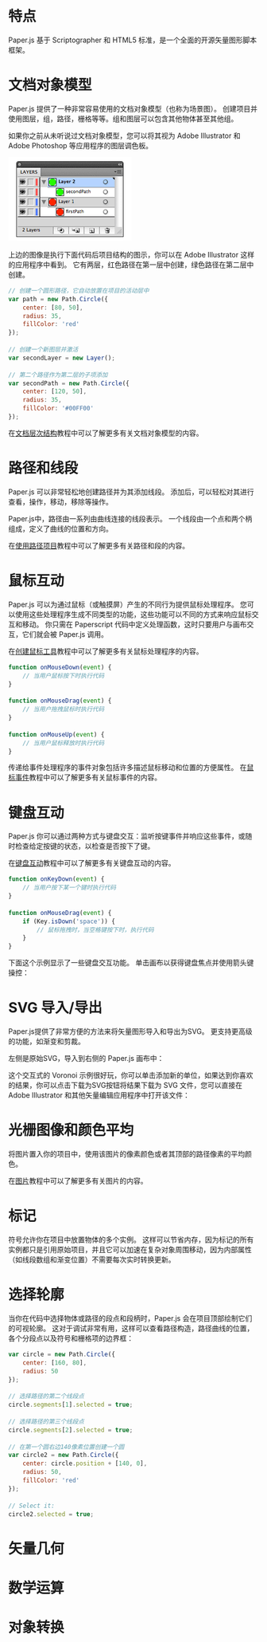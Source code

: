 # 特点

Paper.js 基于 Scriptographer 和 HTML5 标准，是一个全面的开源矢量图形脚本框架。

# 文档对象模型

Paper.js 提供了一种非常容易使用的文档对象模型（也称为场景图）。 创建项目并使用图层，组，路径，栅格等等。组和图层可以包含其他物体甚至其他组。

如果你之前从未听说过文档对象模型，您可以将其视为 Adobe Illustrator 和 Adobe Photoshop 等应用程序的图层调色板。

![](/assets/Layers.gif)

上边的图像是执行下面代码后项目结构的图示，你可以在 Adobe Illustrator 这样的应用程序中看到。 它有两层，红色路径在第一层中创建，绿色路径在第二层中创建。

```js
// 创建一个圆形路径，它自动放置在项目的活动层中
var path = new Path.Circle({
    center: [80, 50],
    radius: 35,
    fillColor: 'red'
});

// 创建一个新图层并激活
var secondLayer = new Layer();

// 第二个路径作为第二层的子项添加
var secondPath = new Path.Circle({
    center: [120, 50],
    radius: 35,
    fillColor: '#00FF00'
});
```

在[文档层次结构](http://www.scriptographer.org/tutorials/document-items/document-hierarchy/)教程中可以了解更多有关文档对象模型的内容。

# 路径和线段

Paper.js 可以非常轻松地创建路径并为其添加线段。 添加后，可以轻松对其进行查看，操作，移动，移除等操作。

Paper.js中，路径由一系列由曲线连接的线段表示。 一个线段由一个点和两个柄组成，定义了曲线的位置和方向。

在[使用路径项目](http://www.scriptographer.org/tutorials/paths/working-with-path-items/)教程中可以了解更多有关路径和段的内容。

# 鼠标互动

Paper.js 可以为通过鼠标（或触摸屏）产生的不同行为提供鼠标处理程序。 您可以使用这些处理程序生成不同类型的功能，这些功能可以不同的方式来响应鼠标交互和移动。 你只需在 Paperscript 代码中定义处理函数，这时只要用户与画布交互，它们就会被 Paper.js 调用。

在[创建鼠标工具](http://scriptographer.org/tutorials/interaction/creating-mouse-tools/)教程中可以了解更多有关鼠标处理程序的内容。

```js
function onMouseDown(event) {
    // 当用户鼠标按下时执行代码
}

function onMouseDrag(event) {
    // 当用户拖拽鼠标时执行代码
}

function onMouseUp(event) {
    // 当用户鼠标释放时执行代码
}
```

传递给事件处理程序的事件对象包括许多描述鼠标移动和位置的方便属性。 在[鼠标事件](http://scriptographer.org/tutorials/interaction/mouse-tool-events/)教程中可以了解更多有关鼠标事件的内容。

# 键盘互动

Paper.js 你可以通过两种方式与键盘交互：监听按键事件并响应这些事件，或随时检查给定按键的状态，以检查是否按下了键。

在[键盘互动](http://paperjs.org/tutorials/interaction/keyboard-interaction/)教程中可以了解更多有关键盘互动的内容。

```js
function onKeyDown(event) {
    // 当用户按下某一个键时执行代码
}

function onMouseDrag(event) {
    if (Key.isDown('space')) {
        // 鼠标拖拽时，当空格键按下时，执行代码
    }
}
```

下面这个示例显示了一些键盘交互功能。 单击画布以获得键盘焦点并使用箭头键操控：

# SVG 导入/导出

Paper.js提供了非常方便的方法来将矢量图形导入和导出为SVG。 更支持更高级的功能，如渐变和剪裁。

左侧是原始SVG，导入到右侧的 Paper.js 画布中：

这个交互式的 Voronoi 示例很好玩，你可以单击添加新的单位，如果达到你喜欢的结果，你可以点击下载为SVG按钮将结果下载为 SVG 文件，您可以直接在 Adobe Illustrator 和其他矢量编辑应用程序中打开该文件：

# 光栅图像和颜色平均

将图片置入你的项目中，使用该图片的像素颜色或者其顶部的路径像素的平均颜色。

在[图片](http://paperjs.org/tutorials/images/)教程中可以了解更多有关图片的内容。

# 标记

符号允许你在项目中放置物体的多个实例。 这样可以节省内存，因为标记的所有实例都只是引用原始项目，并且它可以加速在复杂对象周围移动，因为内部属性（如线段数组和渐变位置）不需要每次实时转换更新。

# 选择轮廓

当你在代码中选择物体或路径的段点和段柄时，Paper.js 会在项目顶部绘制它们的可视轮廓。 这对于调试非常有用，这样可以查看路径构造，路径曲线的位置，各个分段点以及符号和栅格项的边界框：

```js
var circle = new Path.Circle({
    center: [160, 80],
    radius: 50
});

// 选择路径的第二个线段点
circle.segments[1].selected = true;

// 选择路径的第三个线段点
circle.segments[2].selected = true;

// 在第一个圆右边140像素位置创建一个圆
var circle2 = new Path.Circle({
    center: circle.position + [140, 0],
    radius: 50,
    fillColor: 'red'
});

// Select it:
circle2.selected = true;
```

# 矢量几何

# 数学运算

# 对象转换



